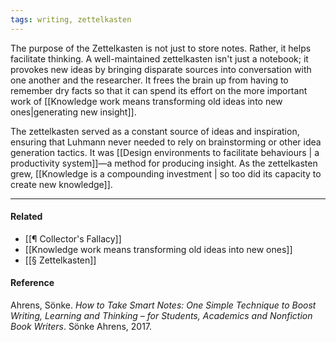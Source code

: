```yaml
---
tags: writing, zettelkasten
---
```


The purpose of the Zettelkasten is not just to store notes. Rather, it helps
facilitate thinking. A well-maintained zettelkasten isn't just a notebook; it
provokes new ideas by bringing disparate sources into conversation with one
another and the researcher. It frees the brain up from having to remember dry
facts so that it can spend its effort on the more important work of
[[Knowledge work means transforming old ideas into new ones|generating new insight]].

The zettelkasten served as a constant source of ideas and inspiration, ensuring
that Luhmann never needed to rely on brainstorming or other idea generation
tactics. It was
[[Design environments to facilitate behaviours | a productivity system]]—a
method for producing insight. As the zettelkasten grew,
[[Knowledge is a compounding investment | so too did its capacity to create new knowledge]].

---

#### Related

- [[¶ Collector's Fallacy]]
- [[Knowledge work means transforming old ideas into new ones]]
- [[§ Zettelkasten]]

#### Reference

Ahrens, Sönke. _How to Take Smart Notes: One Simple Technique to Boost Writing,
Learning and Thinking – for Students, Academics and Nonfiction Book Writers_.
Sönke Ahrens, 2017.
